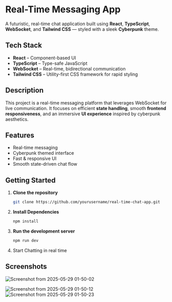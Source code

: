 # Real-Time Messaging App

A futuristic, real-time chat application built using **React**, **TypeScript**, **WebSocket**, and **Tailwind CSS** — styled with a sleek **Cyberpunk** theme.

## Tech Stack

- **React** – Component-based UI
- **TypeScript** – Type-safe JavaScript
- **WebSocket** – Real-time, bidirectional communication
- **Tailwind CSS** – Utility-first CSS framework for rapid styling

## Description

This project is a real-time messaging platform that leverages WebSocket for live communication. It focuses on efficient **state handling**, smooth **frontend responsiveness**, and an immersive **UI experience** inspired by cyberpunk aesthetics.

## Features

- Real-time messaging
- Cyberpunk themed interface
- Fast & responsive UI
- Smooth state-driven chat flow

## Getting Started

1. **Clone the repository**
   ```bash
   git clone https://github.com/yourusername/real-time-chat-app.git
   ```
2. **Install Dependencies**
   ```bash
   npm install
   ```
3. **Run the development server**
   ```bash
   npm run dev
   ```
4. Start Chatting in real time

## Screenshots

![Screenshot from 2025-05-29 01-50-02](https://github.com/user-attachments/assets/7d36adc9-3a73-45eb-8ea4-da7d1ed7c4d6)

![Screenshot from 2025-05-29 01-50-12](https://github.com/user-attachments/assets/6964f212-4be4-4fb2-a189-490f0c96771c)
![Screenshot from 2025-05-29 01-50-23](https://github.com/user-attachments/assets/06e77a5d-e61a-48db-afbc-65f4533cbda2)

